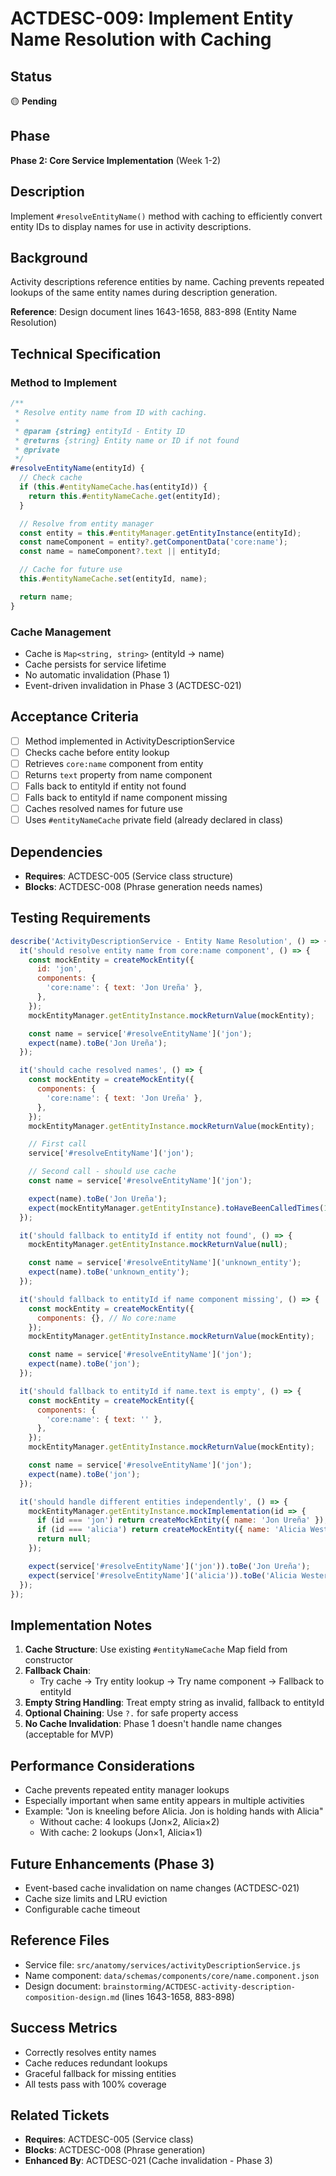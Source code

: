 # ACTDESC-009: Implement Entity Name Resolution with Caching

## Status
🟡 **Pending**

## Phase
**Phase 2: Core Service Implementation** (Week 1-2)

## Description
Implement `#resolveEntityName()` method with caching to efficiently convert entity IDs to display names for use in activity descriptions.

## Background
Activity descriptions reference entities by name. Caching prevents repeated lookups of the same entity names during description generation.

**Reference**: Design document lines 1643-1658, 883-898 (Entity Name Resolution)

## Technical Specification

### Method to Implement

```javascript
/**
 * Resolve entity name from ID with caching.
 *
 * @param {string} entityId - Entity ID
 * @returns {string} Entity name or ID if not found
 * @private
 */
#resolveEntityName(entityId) {
  // Check cache
  if (this.#entityNameCache.has(entityId)) {
    return this.#entityNameCache.get(entityId);
  }

  // Resolve from entity manager
  const entity = this.#entityManager.getEntityInstance(entityId);
  const nameComponent = entity?.getComponentData('core:name');
  const name = nameComponent?.text || entityId;

  // Cache for future use
  this.#entityNameCache.set(entityId, name);

  return name;
}
```

### Cache Management
- Cache is `Map<string, string>` (entityId → name)
- Cache persists for service lifetime
- No automatic invalidation (Phase 1)
- Event-driven invalidation in Phase 3 (ACTDESC-021)

## Acceptance Criteria
- [ ] Method implemented in ActivityDescriptionService
- [ ] Checks cache before entity lookup
- [ ] Retrieves `core:name` component from entity
- [ ] Returns `text` property from name component
- [ ] Falls back to entityId if entity not found
- [ ] Falls back to entityId if name component missing
- [ ] Caches resolved names for future use
- [ ] Uses `#entityNameCache` private field (already declared in class)

## Dependencies
- **Requires**: ACTDESC-005 (Service class structure)
- **Blocks**: ACTDESC-008 (Phrase generation needs names)

## Testing Requirements

```javascript
describe('ActivityDescriptionService - Entity Name Resolution', () => {
  it('should resolve entity name from core:name component', () => {
    const mockEntity = createMockEntity({
      id: 'jon',
      components: {
        'core:name': { text: 'Jon Ureña' },
      },
    });
    mockEntityManager.getEntityInstance.mockReturnValue(mockEntity);

    const name = service['#resolveEntityName']('jon');
    expect(name).toBe('Jon Ureña');
  });

  it('should cache resolved names', () => {
    const mockEntity = createMockEntity({
      components: {
        'core:name': { text: 'Jon Ureña' },
      },
    });
    mockEntityManager.getEntityInstance.mockReturnValue(mockEntity);

    // First call
    service['#resolveEntityName']('jon');

    // Second call - should use cache
    const name = service['#resolveEntityName']('jon');

    expect(name).toBe('Jon Ureña');
    expect(mockEntityManager.getEntityInstance).toHaveBeenCalledTimes(1); // Only once
  });

  it('should fallback to entityId if entity not found', () => {
    mockEntityManager.getEntityInstance.mockReturnValue(null);

    const name = service['#resolveEntityName']('unknown_entity');
    expect(name).toBe('unknown_entity');
  });

  it('should fallback to entityId if name component missing', () => {
    const mockEntity = createMockEntity({
      components: {}, // No core:name
    });
    mockEntityManager.getEntityInstance.mockReturnValue(mockEntity);

    const name = service['#resolveEntityName']('jon');
    expect(name).toBe('jon');
  });

  it('should fallback to entityId if name.text is empty', () => {
    const mockEntity = createMockEntity({
      components: {
        'core:name': { text: '' },
      },
    });
    mockEntityManager.getEntityInstance.mockReturnValue(mockEntity);

    const name = service['#resolveEntityName']('jon');
    expect(name).toBe('jon');
  });

  it('should handle different entities independently', () => {
    mockEntityManager.getEntityInstance.mockImplementation(id => {
      if (id === 'jon') return createMockEntity({ name: 'Jon Ureña' });
      if (id === 'alicia') return createMockEntity({ name: 'Alicia Western' });
      return null;
    });

    expect(service['#resolveEntityName']('jon')).toBe('Jon Ureña');
    expect(service['#resolveEntityName']('alicia')).toBe('Alicia Western');
  });
});
```

## Implementation Notes
1. **Cache Structure**: Use existing `#entityNameCache` Map field from constructor
2. **Fallback Chain**:
   - Try cache → Try entity lookup → Try name component → Fallback to entityId
3. **Empty String Handling**: Treat empty string as invalid, fallback to entityId
4. **Optional Chaining**: Use `?.` for safe property access
5. **No Cache Invalidation**: Phase 1 doesn't handle name changes (acceptable for MVP)

## Performance Considerations
- Cache prevents repeated entity manager lookups
- Especially important when same entity appears in multiple activities
- Example: "Jon is kneeling before Alicia. Jon is holding hands with Alicia"
  - Without cache: 4 lookups (Jon×2, Alicia×2)
  - With cache: 2 lookups (Jon×1, Alicia×1)

## Future Enhancements (Phase 3)
- Event-based cache invalidation on name changes (ACTDESC-021)
- Cache size limits and LRU eviction
- Configurable cache timeout

## Reference Files
- Service file: `src/anatomy/services/activityDescriptionService.js`
- Name component: `data/schemas/components/core/name.component.json`
- Design document: `brainstorming/ACTDESC-activity-description-composition-design.md` (lines 1643-1658, 883-898)

## Success Metrics
- Correctly resolves entity names
- Cache reduces redundant lookups
- Graceful fallback for missing entities
- All tests pass with 100% coverage

## Related Tickets
- **Requires**: ACTDESC-005 (Service class)
- **Blocks**: ACTDESC-008 (Phrase generation)
- **Enhanced By**: ACTDESC-021 (Cache invalidation - Phase 3)
